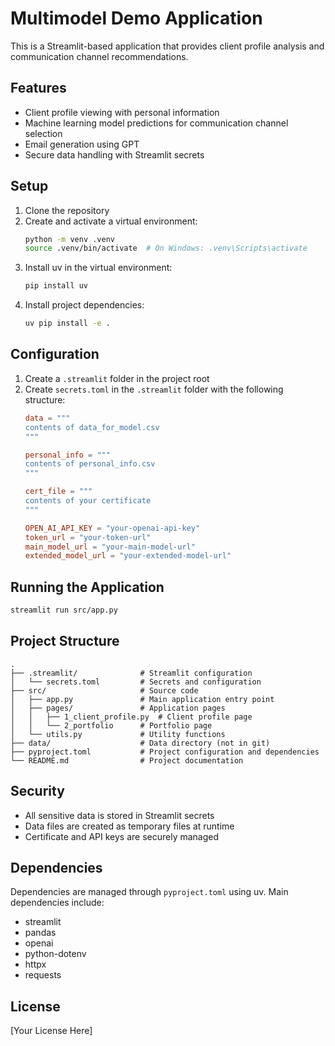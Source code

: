 # Multimodel Demo Application

This is a Streamlit-based application that provides client profile analysis and communication channel recommendations.

## Features

- Client profile viewing with personal information
- Machine learning model predictions for communication channel selection
- Email generation using GPT
- Secure data handling with Streamlit secrets

## Setup

1. Clone the repository
2. Create and activate a virtual environment:
   ```bash
   python -m venv .venv
   source .venv/bin/activate  # On Windows: .venv\Scripts\activate
   ```
3. Install uv in the virtual environment:
   ```bash
   pip install uv
   ```
4. Install project dependencies:
   ```bash
   uv pip install -e .
   ```

## Configuration

1. Create a `.streamlit` folder in the project root
2. Create `secrets.toml` in the `.streamlit` folder with the following structure:
   ```toml
   data = """
   contents of data_for_model.csv
   """

   personal_info = """
   contents of personal_info.csv
   """

   cert_file = """
   contents of your certificate
   """

   OPEN_AI_API_KEY = "your-openai-api-key"
   token_url = "your-token-url"
   main_model_url = "your-main-model-url"
   extended_model_url = "your-extended-model-url"
   ```

## Running the Application

```bash
streamlit run src/app.py
```

## Project Structure

```
.
├── .streamlit/              # Streamlit configuration
│   └── secrets.toml         # Secrets and configuration
├── src/                     # Source code
│   ├── app.py               # Main application entry point
│   ├── pages/               # Application pages
│   │   ├── 1_client_profile.py  # Client profile page
│   │   └── 2_portfolio      # Portfolio page
│   └── utils.py             # Utility functions
├── data/                    # Data directory (not in git)
├── pyproject.toml           # Project configuration and dependencies
└── README.md                # Project documentation
```

## Security

- All sensitive data is stored in Streamlit secrets
- Data files are created as temporary files at runtime
- Certificate and API keys are securely managed

## Dependencies

Dependencies are managed through `pyproject.toml` using uv. Main dependencies include:
- streamlit
- pandas
- openai
- python-dotenv
- httpx
- requests

## License

[Your License Here]